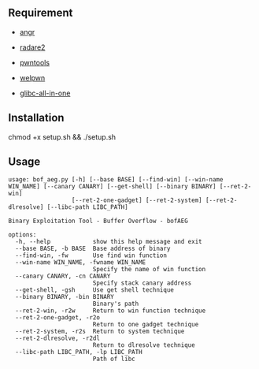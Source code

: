 ## Requirement

* [angr](https://github.com/angr/angr )

* [radare2](https://github.com/radareorg/radare2)
* [pwntools](https://github.com/Gallopsled/pwntools)
* [welpwn](https://github.com/matrix1001/welpwn)

* [glibc-all-in-one](https://github.com/matrix1001/glibc-all-in-one)

## Installation

chmod +x setup.sh && ./setup.sh

## Usage

```
usage: bof_aeg.py [-h] [--base BASE] [--find-win] [--win-name WIN_NAME] [--canary CANARY] [--get-shell] [--binary BINARY] [--ret-2-win]
                  [--ret-2-one-gadget] [--ret-2-system] [--ret-2-dlresolve] [--libc-path LIBC_PATH]

Binary Exploitation Tool - Buffer Overflow - bofAEG

options:
  -h, --help            show this help message and exit
  --base BASE, -b BASE  Base address of binary
  --find-win, -fw       Use find win function
  --win-name WIN_NAME, -fwname WIN_NAME
                        Specify the name of win function
  --canary CANARY, -cn CANARY
                        Specify stack canary address
  --get-shell, -gsh     Use get shell technique
  --binary BINARY, -bin BINARY
                        Binary's path
  --ret-2-win, -r2w     Return to win function technique
  --ret-2-one-gadget, -r2o
                        Return to one gadget technique
  --ret-2-system, -r2s  Return to system technique
  --ret-2-dlresolve, -r2dl
                        Return to dlresolve technique
  --libc-path LIBC_PATH, -lp LIBC_PATH
                        Path of libc

```





